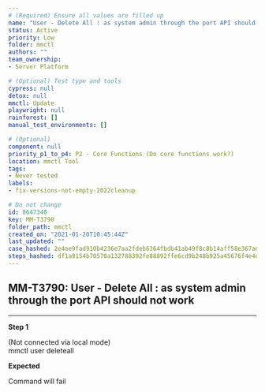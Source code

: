 ```yaml
---
# (Required) Ensure all values are filled up
name: "User - Delete All : as system admin through the port API should not work"
status: Active
priority: Low
folder: mmctl
authors: ""
team_ownership: 
- Server Platform

# (Optional) Test type and tools
cypress: null
detox: null
mmctl: Update
playwright: null
rainforest: []
manual_test_environments: []

# (Optional)
component: null
priority_p1_to_p4: P2 - Core Functions (Do core functions work?)
location: mmctl Tool
tags: 
- Never tested
labels: 
- fix-versions-not-empty-2022cleanup

# Do not change
id: 8647340
key: MM-T3790
folder_path: mmctl
created_on: "2021-01-20T10:45:44Z"
last_updated: ""
case_hashed: 2e4ae9fad910b4236e7aa2fdeb6364fbdb41ab49f8c8b14aff58e367adcc7342e6141312fd1341c40858cb18dfc6d08d
steps_hashed: df1a9154b70570a132788392fe88892ffe6cd9b248b925a45676f4e4d8dfd8913bd405c459f23dd6223da9084ef0e14a
---
```


## MM-T3790: User - Delete All : as system admin through the port API should not work

---

**Step 1**

(Not connected via local mode)\
mmctl user deleteall

**Expected**

Command will fail
